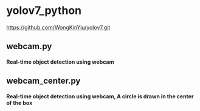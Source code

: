 # yolov7_python
https://github.com/WongKinYiu/yolov7.git

## webcam.py
####  Real-time object detection using webcam

## webcam_center.py
#### Real-time object detection using webcam, A circle is drawn in the center of the box
